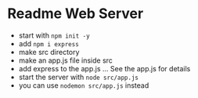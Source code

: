 # Readme Web Server

- start with `npm init -y`
- add `npm i express`
- make src directory
- make an app.js file inside src
- add express to the app.js ... See the app.js for details
- start the server with `node src/app.js`
- you can use `nodemon src/app.js` instead
